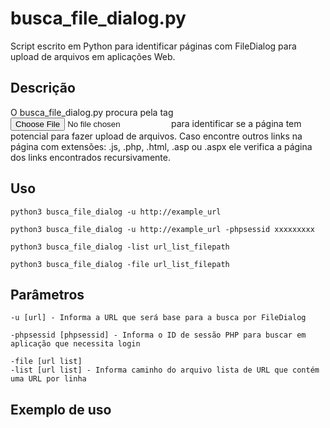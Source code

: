 # busca_file_dialog.py
Script escrito em Python para identificar páginas com FileDialog para upload de arquivos em aplicações Web.

## Descrição
O busca_file_dialog.py procura pela tag <input type="file"> para identificar se a página tem potencial para fazer upload de arquivos. Caso encontre outros links na página com extensões: .js, .php, .html, .asp  ou .aspx ele verifica a página dos links encontrados recursivamente.

## Uso
```
python3 busca_file_dialog -u http://example_url

python3 busca_file_dialog -u http://example_url -phpsessid xxxxxxxxx

python3 busca_file_dialog -list url_list_filepath

python3 busca_file_dialog -file url_list_filepath
```

## Parâmetros
```
-u [url] - Informa a URL que será base para a busca por FileDialog

-phpsessid [phpsessid] - Informa o ID de sessão PHP para buscar em aplicação que necessita login

-file [url list]
-list [url list] - Informa caminho do arquivo lista de URL que contém uma URL por linha
```

## Exemplo de uso
